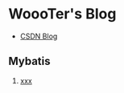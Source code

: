 # WoooTer's Blog

- [CSDN Blog](https://blog.csdn.net/wutao1155)

## Mybatis

1. [xxx](https://xxx)
